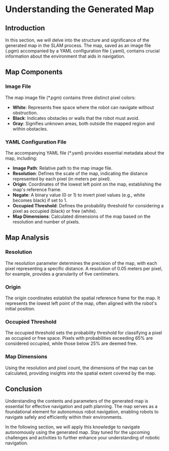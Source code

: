 # Understanding the Generated Map

## Introduction

In this section, we will delve into the structure and significance of the generated map in the SLAM process. The map, saved as an image file (.pgm) accompanied by a YAML configuration file (.yaml), contains crucial information about the environment that aids in navigation.

## Map Components

### Image File

The map image file (*.pgm) contains three distinct pixel colors:
- **White**: Represents free space where the robot can navigate without obstruction.
- **Black**: Indicates obstacles or walls that the robot must avoid.
- **Gray**: Signifies unknown areas, both outside the mapped region and within obstacles.

### YAML Configuration File

The accompanying YAML file (*.yaml) provides essential metadata about the map, including:
- **Image Path**: Relative path to the map image file.
- **Resolution**: Defines the scale of the map, indicating the distance represented by each pixel (in meters per pixel).
- **Origin**: Coordinates of the lowest left point on the map, establishing the map's reference frame.
- **Negate**: A binary value (0 or 1) to invert pixel values (e.g., white becomes black) if set to 1.
- **Occupied Threshold**: Defines the probability threshold for considering a pixel as occupied (black) or free (white).
- **Map Dimensions**: Calculated dimensions of the map based on the resolution and number of pixels.

## Map Analysis

### Resolution

The resolution parameter determines the precision of the map, with each pixel representing a specific distance. A resolution of 0.05 meters per pixel, for example, provides a granularity of five centimeters.

### Origin

The origin coordinates establish the spatial reference frame for the map. It represents the lowest left point of the map, often aligned with the robot's initial position.

### Occupied Threshold

The occupied threshold sets the probability threshold for classifying a pixel as occupied or free space. Pixels with probabilities exceeding 65% are considered occupied, while those below 25% are deemed free.

### Map Dimensions

Using the resolution and pixel count, the dimensions of the map can be calculated, providing insights into the spatial extent covered by the map.

## Conclusion

Understanding the contents and parameters of the generated map is essential for effective navigation and path planning. The map serves as a foundational element for autonomous robot navigation, enabling robots to navigate safely and efficiently within their environments.

In the following section, we will apply this knowledge to navigate autonomously using the generated map. Stay tuned for the upcoming challenges and activities to further enhance your understanding of robotic navigation.